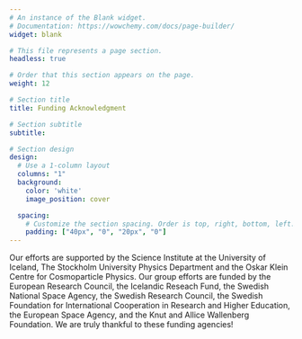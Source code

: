 ```yaml
---
# An instance of the Blank widget.
# Documentation: https://wowchemy.com/docs/page-builder/
widget: blank

# This file represents a page section.
headless: true

# Order that this section appears on the page.
weight: 12

# Section title
title: Funding Acknowledgment

# Section subtitle
subtitle:

# Section design
design:
  # Use a 1-column layout
  columns: "1"
  background:
    color: 'white'
    image_position: cover

  spacing:
    # Customize the section spacing. Order is top, right, bottom, left.
    padding: ["40px", "0", "20px", "0"]
---
```


Our efforts are supported by the Science Institute at the University of Iceland, The Stockholm University Physics Department and the Oskar Klein Centre for Cosmoparticle Physics. Our group efforts are funded by the European Research Council, the Icelandic Reseach Fund, the Swedish National Space Agency, the Swedish Research Council, the Swedish Foundation for International Cooperation in Research and Higher Education, the European Space Agency, and the Knut and Allice Wallenberg Foundation. We are truly thankful to these funding agencies!

<!-- ![screen reader text](funding.jpg "") -->